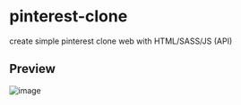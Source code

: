 # pinterest-clone
create simple pinterest clone web with HTML/SASS/JS (API)

## Preview
![image](https://github.com/codebugs70/pinterest-clone/assets/127585158/98184fe4-aec8-402f-8f38-d142f9e59447)
